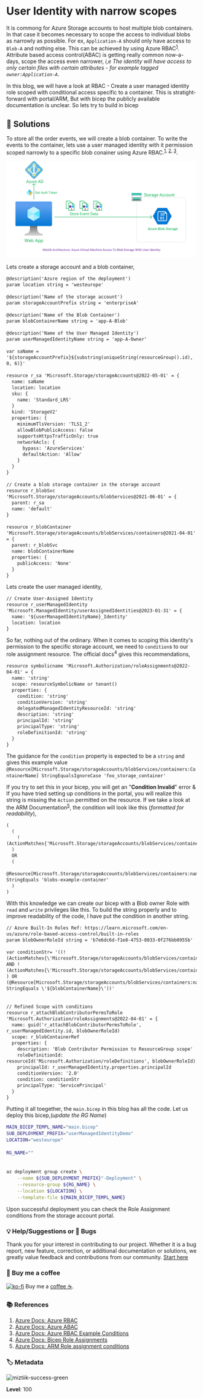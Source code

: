 # User Identity with narrow scopes


It is commong for Azure Storage accounts to host multiple blob containers. In that case it becomes necessary to scope the access to individual blobs as narrowly as possible. For ex, `Application-A` should only have access to `Blob-A` and nothing else. This can be achieved by using Azure RBAC<sup>[1]</sup>. Attribute based access control(ABAC) is getting really common now-a-days, scope the access even narrower, _i,e The identity will have access to only certain files with certain attributes - for example tagged `owner:Application-A`_.

In this blog, we will have a look at RBAC - Create a user managed identity role scoped with conditional access specific to a container. This is stratight-forward with portal/ARM, But with bicep the publicly available documentation is unclear. So lets try to build in bicep

## 🎯 Solutions

To store all the order events, we will create a blob container. To write the events to the container, lets use a user managed identity with it permission scoped narrowly to a specific blob conainer using Azure RBAC.<sup>[1], [2], [3]</sup>.


![Miztiik Automaton: Azure Virtual Machine Access To Blob Storage With User Identity](images/miztiik_automation_user_managed_identity_001.png)

Lets create a storage account and a blob container,

```bicep
@description('Azure region of the deployment')
param location string = 'westeurope'

@description('Name of the storage account')
param storageAccountPrefix string = 'enterpriseA'

@description('Name of the Blob Container')
param blobContainerName string = 'app-A-Blob'

@description('Name of the User Managed Identity')
param userManagedIdentityName string = 'app-A-Owner'

var saName = '${storageAccountPrefix}${substring(uniqueString(resourceGroup().id), 0, 6)}'

resource r_sa 'Microsoft.Storage/storageAccounts@2022-05-01' = {
  name: saName
  location: location
  sku: {
    name: 'Standard_LRS'
  }
  kind: 'StorageV2'
  properties: {
    minimumTlsVersion: 'TLS1_2'
    allowBlobPublicAccess: false
    supportsHttpsTrafficOnly: true
    networkAcls: {
      bypass: 'AzureServices'
      defaultAction: 'Allow'
    }
  }
}

// Create a blob storage container in the storage account
resource r_blobSvc 'Microsoft.Storage/storageAccounts/blobServices@2021-06-01' = {
  parent: r_sa
  name: 'default'
}

resource r_blobContainer 'Microsoft.Storage/storageAccounts/blobServices/containers@2021-04-01' = {
  parent: r_blobSvc
  name: blobContainerName
  properties: {
    publicAccess: 'None'
  }
}
```

Lets create the user managed identity,

```bicep
// Create User-Assigned Identity
resource r_userManagedIdentity 'Microsoft.ManagedIdentity/userAssignedIdentities@2023-01-31' = {
  name: '${userManagedIdentityName}_Identity'
  location: location
}
```

So far, nothing out of the ordinary. When it comes to scoping this identity's permission to the specific storage account, we need to `condition`s to our role assignment resource. The official docs<sup>4</sup> gives this recommendations,

```bicep
resource symbolicname 'Microsoft.Authorization/roleAssignments@2022-04-01' = {
  name: 'string'
  scope: resourceSymbolicName or tenant()
  properties: {
    condition: 'string'
    conditionVersion: 'string'
    delegatedManagedIdentityResourceId: 'string'
    description: 'string'
    principalId: 'string'
    principalType: 'string'
    roleDefinitionId: 'string'
  }
}
```

The guidance for the `condition` property is expected to be a `string` and gives this example value `@Resource[Microsoft.Storage/storageAccounts/blobServices/containers:ContainerName] StringEqualsIgnoreCase 'foo_storage_container'`

If you try to set this in your bicep, you will get an "**Condition Invalid**" error & If you have tried setting up conditions in the portal, you will realize this string is missing the `Action` permitted on the resource. If we take a look at the ARM Documentation<sup>[5]</sup>, the condition will look like this (_formatted for readability_),

```
(
  (
    !(ActionMatches{'Microsoft.Storage/storageAccounts/blobServices/containers/blobs/read'})
  )
  OR 
  (
    @Resource[Microsoft.Storage/storageAccounts/blobServices/containers:name] StringEquals 'blobs-example-container'
  )
)
```

With this knowledge we can create our bicep with a Blob owner Role with `read` and `write` privileges like this. To build the string properly and to improve readability of the code, I have put the condition in another string.


```bicep
// Azure Built-In Roles Ref: https://learn.microsoft.com/en-us/azure/role-based-access-control/built-in-roles
param blobOwnerRoleId string = 'b7e6dc6d-f1e8-4753-8033-0f276bb0955b'

var conditionStr= '((!(ActionMatches{\'Microsoft.Storage/storageAccounts/blobServices/containers/blobs/read\'}) AND !(ActionMatches{\'Microsoft.Storage/storageAccounts/blobServices/containers/blobs/write\'}) ) OR (@Resource[Microsoft.Storage/storageAccounts/blobServices/containers:name] StringEquals \'${blobContainerName}\'))'


// Refined Scope with conditions
resource r_attachBlobContributorPermsToRole 'Microsoft.Authorization/roleAssignments@2022-04-01' = {
  name: guid('r_attachBlobContributorPermsToRole', r_userManagedIdentity.id, blobOwnerRoleId)
  scope: r_blobContainerRef
  properties: {
    description: 'Blob Contributor Permission to ResourceGroup scope'
    roleDefinitionId: resourceId('Microsoft.Authorization/roleDefinitions', blobOwnerRoleId)
    principalId: r_userManagedIdentity.properties.principalId
    conditionVersion: '2.0'
    condition: conditionStr
    principalType: 'ServicePrincipal'
  }
}
```

Putting it all toegether, the `main.bicep` in this blog has all the code. Let us deploy this bicep,(_update the RG Name_)

```bash
MAIN_BICEP_TEMPL_NAME="main.bicep"
SUB_DEPLOYMENT_PREFIX="userManagedIdentityDemo"
LOCATION="westeurope"

RG_NAME=""


az deployment group create \
    --name ${SUB_DEPLOYMENT_PREFIX}"-Deployment" \
    --resource-group ${RG_NAME} \
    --location ${LOCATION} \
    --template-file ${MAIN_BICEP_TEMPL_NAME}

```

Upon successful deployment you can check the Role Assignment conditions from the storage account portal.


### 💡 Help/Suggestions or 🐛 Bugs

Thank you for your interest in contributing to our project. Whether it is a bug report, new feature, correction, or additional documentation or solutions, we greatly value feedback and contributions from our community. [Start here](/issues)

### 👋 Buy me a coffee

[![ko-fi](https://www.ko-fi.com/img/githubbutton_sm.svg)](https://ko-fi.com/Q5Q41QDGK) Buy me a [coffee ☕][900].

### 📚 References


1. [Azure Docs: Azure RBAC][1]
1. [Azure Docs: Azure ABAC][2]
1. [Azure Docs: Azure RBAC Example Conditions][3]
1. [Azure Docs: Bicep Role Assignments][4]
1. [Azure Docs: ARM Role assignment conditions][5]


### 🏷️ Metadata

![miztiik-success-green](https://img.shields.io/badge/Miztiik:Automation:Level-200-green)

**Level**: 100

[1]: https://learn.microsoft.com/en-us/azure/role-based-access-control/conditions-role-assignments-portal
[2]: https://learn.microsoft.com/en-us/azure/role-based-access-control/conditions-overview
[3]: https://learn.microsoft.com/en-us/azure/storage/blobs/storage-auth-abac-examples?toc=%2Fazure%2Frole-based-access-control%2Ftoc.json
[4]: https://learn.microsoft.com/en-us/azure/templates/microsoft.authorization/roleassignments?pivots=deployment-language-bicep
[5]: https://learn.microsoft.com/en-us/azure/role-based-access-control/conditions-role-assignments-template



[100]: https://www.udemy.com/course/aws-cloud-security/?referralCode=B7F1B6C78B45ADAF77A9
[101]: https://www.udemy.com/course/aws-cloud-security-proactive-way/?referralCode=71DC542AD4481309A441
[102]: https://www.udemy.com/course/aws-cloud-development-kit-from-beginner-to-professional/?referralCode=E15D7FB64E417C547579
[103]: https://www.udemy.com/course/aws-cloudformation-basics?referralCode=93AD3B1530BC871093D6
[899]: https://www.udemy.com/user/n-kumar/
[900]: https://ko-fi.com/miztiik
[901]: https://ko-fi.com/Q5Q41QDGK